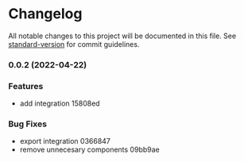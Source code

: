 # Changelog

All notable changes to this project will be documented in this file. See [standard-version](https://github.com/conventional-changelog/standard-version) for commit guidelines.

### 0.0.2 (2022-04-22)


### Features

* add integration 15808ed


### Bug Fixes

* export integration 0366847
* remove unnecesary components 09bb9ae
